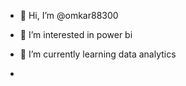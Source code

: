 - 👋 Hi, I’m @omkar88300
- 👀 I’m interested in power bi
- 🌱 I’m currently learning data analytics

- 
